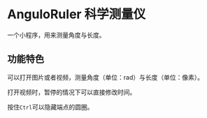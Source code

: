 # AnguloRuler 科学测量仪
一个小程序，用来测量角度与长度。
## 功能特色
可以打开图片或者视频，测量角度（单位：rad）与长度（单位：像素）。

打开视频时，暂停的情况下可以直接修改时间。

按住`Ctrl`可以隐藏端点的圆圈。
